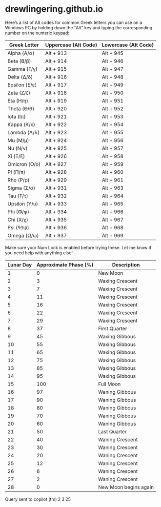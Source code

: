 # drewlingering.github.io
Here’s a list of Alt codes for common Greek letters you can use on a Windows PC by holding down the "Alt" key and typing the corresponding number on the numeric keypad:

| **Greek Letter** | **Uppercase (Alt Code)** | **Lowercase (Alt Code)** |
|-------------------|--------------------------|--------------------------|
| Alpha (Α/α)      | Alt + 913               | Alt + 945               |
| Beta (Β/β)       | Alt + 914               | Alt + 946               |
| Gamma (Γ/γ)      | Alt + 915               | Alt + 947               |
| Delta (Δ/δ)      | Alt + 916               | Alt + 948               |
| Epsilon (Ε/ε)    | Alt + 917               | Alt + 949               |
| Zeta (Ζ/ζ)       | Alt + 918               | Alt + 950               |
| Eta (Η/η)        | Alt + 919               | Alt + 951               |
| Theta (Θ/θ)      | Alt + 920               | Alt + 952               |
| Iota (Ι/ι)       | Alt + 921               | Alt + 953               |
| Kappa (Κ/κ)      | Alt + 922               | Alt + 954               |
| Lambda (Λ/λ)     | Alt + 923               | Alt + 955               |
| Mu (Μ/μ)         | Alt + 924               | Alt + 956               |
| Nu (Ν/ν)         | Alt + 925               | Alt + 957               |
| Xi (Ξ/ξ)         | Alt + 926               | Alt + 958               |
| Omicron (Ο/ο)    | Alt + 927               | Alt + 959               |
| Pi (Π/π)         | Alt + 928               | Alt + 960               |
| Rho (Ρ/ρ)        | Alt + 929               | Alt + 961               |
| Sigma (Σ/σ)      | Alt + 931               | Alt + 963               |
| Tau (Τ/τ)        | Alt + 932               | Alt + 964               |
| Upsilon (Υ/υ)    | Alt + 933               | Alt + 965               |
| Phi (Φ/φ)        | Alt + 934               | Alt + 966               |
| Chi (Χ/χ)        | Alt + 935               | Alt + 967               |
| Psi (Ψ/ψ)        | Alt + 936               | Alt + 968               |
| Omega (Ω/ω)      | Alt + 937               | Alt + 969               |

Make sure your Num Lock is enabled before trying these. Let me know if you need help with anything else!

| **Lunar Day** | **Approximate Phase (%)** | **Description** |
|-------------------|--------------------------|--------------------------|
|  1 |  0  |  New Moon |
|  2 |  3  |  Waxing Crescent |
|  3 |  7  |  Waxing Crescent |
|  4 |  11  |  Waxing Crescent |
|  5 |  16  |  Waxing Crescent |
|  6 |  22  |  Waxing Crescent |
|  7 |  29  |  Waxing Crescent |
|  8 |  37  |  First Quarter |
|  9 |  45  |  Waxing Gibbous |
|  10 |  55  |  Waxing Gibbous |
|  11 |  65  |  Waxing Gibbous |
|  12 |  75  |  Waxing Gibbous |
|  13 |  85  |  Waxing Gibbous |
|  14 |  95  |  Waxing Gibbous |
|  15 |  100  |  Full Moon |
|  16 |  97  |  Waning Gibbous |
|  17 |  90  |  Waning Gibbous |
|  18 |  80  |  Waning Gibbous |
|  19 |  70  |  Waning Gibbous |
|  20 |  60  |  Waning Gibbous |
|  21 |  50  |  Last Quarter |
|  22 |  40  |  Waning Crescent |
|  23 |  30  |  Waning Crescent |
|  24 |  20  |  Waning Crescent |
|  25 |  12  |  Waning Crescent |
|  26 |  6  |  Waning Crescent |
|  27 |  2  |  Waning Crescent |
|  28 |  0  |  New Moon begins again |

Query sent to copilot (tm) 2 3 25
